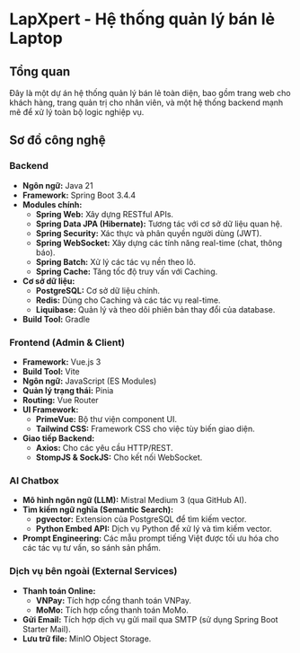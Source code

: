 # LapXpert - Hệ thống quản lý bán lẻ Laptop

## Tổng quan

Đây là một dự án hệ thống quản lý bán lẻ toàn diện, bao gồm trang web cho khách hàng, trang quản trị cho nhân viên, và một hệ thống backend mạnh mẽ để xử lý toàn bộ logic nghiệp vụ.

## Sơ đồ công nghệ

### Backend

- **Ngôn ngữ:** Java 21
- **Framework:** Spring Boot 3.4.4
- **Modules chính:**
  - **Spring Web:** Xây dựng RESTful APIs.
  - **Spring Data JPA (Hibernate):** Tương tác với cơ sở dữ liệu quan hệ.
  - **Spring Security:** Xác thực và phân quyền người dùng (JWT).
  - **Spring WebSocket:** Xây dựng các tính năng real-time (chat, thông báo).
  - **Spring Batch:** Xử lý các tác vụ nền theo lô.
  - **Spring Cache:** Tăng tốc độ truy vấn với Caching.
- **Cơ sở dữ liệu:**
  - **PostgreSQL:** Cơ sở dữ liệu chính.
  - **Redis:** Dùng cho Caching và các tác vụ real-time.
  - **Liquibase:** Quản lý và theo dõi phiên bản thay đổi của database.
- **Build Tool:** Gradle

### Frontend (Admin & Client)

- **Framework:** Vue.js 3
- **Build Tool:** Vite
- **Ngôn ngữ:** JavaScript (ES Modules)
- **Quản lý trạng thái:** Pinia
- **Routing:** Vue Router
- **UI Framework:**
  - **PrimeVue:** Bộ thư viện component UI.
  - **Tailwind CSS:** Framework CSS cho việc tùy biến giao diện.
- **Giao tiếp Backend:**
  - **Axios:** Cho các yêu cầu HTTP/REST.
  - **StompJS & SockJS:** Cho kết nối WebSocket.

### AI Chatbox

- **Mô hình ngôn ngữ (LLM):** Mistral Medium 3 (qua GitHub AI).
- **Tìm kiếm ngữ nghĩa (Semantic Search):**
  - **pgvector:** Extension của PostgreSQL để tìm kiếm vector.
  - **Python Embed API:** Dịch vụ Python để xử lý và tìm kiếm vector.
- **Prompt Engineering:** Các mẫu prompt tiếng Việt được tối ưu hóa cho các tác vụ tư vấn, so sánh sản phẩm.

### Dịch vụ bên ngoài (External Services)

- **Thanh toán Online:**
  - **VNPay:** Tích hợp cổng thanh toán VNPay.
  - **MoMo:** Tích hợp cổng thanh toán MoMo.
- **Gửi Email:** Tích hợp dịch vụ gửi mail qua SMTP (sử dụng Spring Boot Starter Mail).
- **Lưu trữ file:** MinIO Object Storage.
